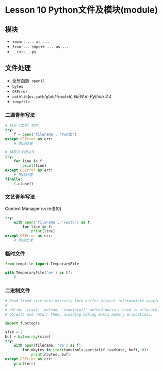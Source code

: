 # Lesson 10 Python文件及模块(module)

## 模块

- `import ... as ...`
- `from ... import ... as ...`
- `__init__.py`

## 文件处理

- 全局函数: `open()`
- `bytes`
- `OSError`
- `pathlib`(`os.path`/`glob`/`fnmatch`) *NEW in Python 3.4*
- `tempfile`

### 二逼青年写法

```python
# 打开（文本）文件
try:
    f = open('filename', 'rwxtb')
except OSError as err:
    # 错误处理

# 读取并关闭文件
try:
    for line in f:
        print(line)
except OSError as err:
    # 错误处理
finally:
    f.close()
```

### 文艺青年写法

Context Manager (`with`语句)
```python
try:
    with open('filename', 'rwxtb') as f:
        for line in f:
            print(line)
except OSError as err:
    # 错误处理
```

### 临时文件

```python
from tempfile import TemporaryFile

with TemporaryFile('w+') as tf:
    # ...
```

### 二进制文件

```python
# Read fixed-size data directly into buffer without intermediate copying.
#
# Unlike `read()` method, `readinto()` method doesn't need to allocate new
# objects and return them, avoiding making extra memory allocations.

import functools

size = 2
buf = bytearray(size)
try:
    with open(filename, 'rb') as f:
        for nbytes in iter(functools.partial(f.readinto, buf), 0):
            print(nbytes, buf)
except OSError as err:
    print(err)
```

